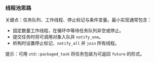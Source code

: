 ### 线程池思路

关键点：任务队列、工作线程、停止标记与条件变量。最小实现通常包含：

- 固定数量工作线程，在循环中等待任务队列非空或停止。
- 提交任务时将可调用对象入队并 `notify_one`。
- 析构时设置停止标记、`notify_all` 并 `join` 所有线程。

提示：可用 `std::packaged_task` 将任务包装为可返回 `future` 的形式。

